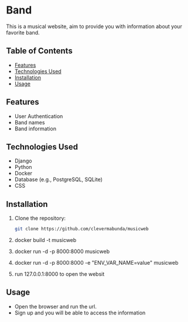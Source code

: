 # Band

This is a musical website, aim to provide you with information about your favorite band.

## Table of Contents

- [Features](#features)
- [Technologies Used](#technologies-used)
- [Installation](#installation)
- [Usage](#usage)

## Features

- User Authentication
- Band names
- Band information

## Technologies Used

- Django
- Python
- Docker
- Database (e.g., PostgreSQL, SQLite)
- CSS

## Installation

1. Clone the repository:
   ```bash
   git clone https://github.com/clevermabunda/musicweb

2. docker build -t musicweb

3. docker run -d -p 8000:8000 musicweb

4. docker run -d -p 8000:8000 -e "ENV_VAR_NAME=value" musicweb

5. run 127.0.0.1:8000 to open the websit



## Usage

- Open the browser and run the url.
- Sign up and you will be able to access the information
